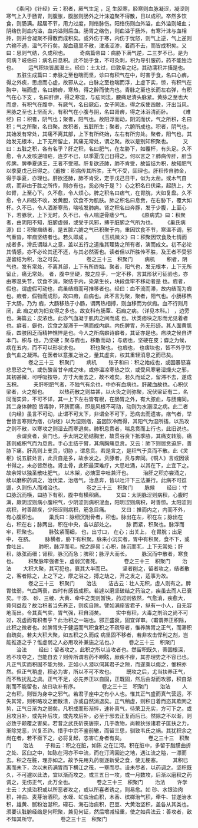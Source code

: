 <!-- { "loadSidebar": true } -->
　　《素问》《针经》云：积者，厥气生足 ，足 生胫寒，胫寒则血脉凝涩，凝涩则寒气上入于肠胃，则腹胀，腹胀则肠外之汁沫迫聚不得散，日以成积。卒然多饮食，则肠满。起居不节，用力过度，则络脉伤。阳络伤则血外溢，血外溢则衄血；阴络伤则血内溢，血内溢则后血。肠胃之络伤，则血溢于肠外，有寒汁沫与血相抟，则并合凝聚不得散而成积矣。或外伤于寒，内伤于忧怒，则气上逆，气上逆则六输不通，温气不行矣。凝血蕴里不散，津液涩渗，着而不去，而皆成积矣。又曰：思则气结，久成积也。
　　奇病篇帝曰：病胁下满气逆，二三岁不已，是为何病？岐伯曰：病名曰息积。此不妨于食，不可灸刺，积为导引服药，药不能独治也。
　　运气积块皆属湿土。经曰：土太过，曰敦阜之纪，其动濡积并搐是也。
　　五脏生成篇曰：赤脉之至也喘而坚，诊曰有积气在中，时害于食，名曰心痹，得之外疾，思虑而心虚，故邪从之。白脉之至也喘而浮，上虚下实，惊，有积气在胸中，喘而虚，名曰肺痹，寒热，得之醉而使内也。青脉之至也长而左右弹，有积气在心下支 ，名曰肝痹，得之寒湿，与疝同法，腰痛足清头脉紧。黄脉之至也大而虚，有积气在腹中，有厥气，名曰厥疝，女子同法，得之疾使四肢，汗出当风。黑脉之至也上坚而大，有积气在小腹与阴，名曰肾痹，得之沐浴清而卧。
　　《难经》曰：积者，阴气也；聚者，阳气也。故阳浮而动，阴沉而伏，气之所积，名曰积；气之所聚，名曰聚。故积者，五脏所生；聚者，六腑所成也。积者，阴气也，其始发有常处，其痛不离其部，上下有所终始，左右有所穷处。聚者，阳气也，其始发无根本，上下无所留止，其痛无常处，谓之聚。故以是别知积聚也。
　　又曰：五脏之积，各有名乎？肝之积，名曰肥气，在左胁下，如覆杯，有头足。久不愈，令人发咳逆喑疟，连岁不已，以季夏戊己日得之。何以言之？肺病传肝，肝当传脾。脾季夏适王，王者不受邪。肝复欲还肺，肺不肯受，故留结为积，故知肥气以季夏戊己日得之。（甫按：积病传其所胜，王气不受，固理也。肝积传自肺金，得于季夏，亦理也。肝欲还肺，肺不肯受，定于戊己日干，似为太凿。或木气自病，而非由于胜之所传，则亦有也，奚必拘于是？）心之积名曰伏梁，起脐上，大如臂，上至心下。久不愈，令人烦心。脾之积名曰痞气，在胃脘，大如复盘。久不愈，令人四肢不收，发黄胆，饮食不为肌肤。肺之积名曰息贲，在右胁下，覆大如杯。久不已，令人洒淅寒热，喘咳发肺痈。肾之积名曰奔豚，发于少腹，上至心下，若豚状，上下无时。久不已，令人喘逆骨痿少气。
　　《原病式》曰：积聚者，由阴阳不知，脏腑虚弱，或受于风邪，搏于脏腑之气所为也。
　　《巢氏病源》曰：积聚痼结者，是五脏六腑之气已积聚于内，重因饮食不节，寒温不调，邪气重沓，牢痼坚结者也。若久即成 。
　　《玉机微义》曰：积聚因饮食及七情而成者多。滑氏谓越人之意，盖以五行之道推其理势之所有者，演而成文。初不必论其情感，亦不必论其还不还，与其必然否也。读者但以所胜传不胜，及王者不受邪遂留结为积，治之可矣。
　　
　　卷之三十三　积聚门
　　病机
　　积者，阴气也，发有常处，不离其部，上下有所终始。聚者，阳气也，发无根本，上下无所留止，痛无常处。 者，腹中坚硬，按之应手，一定不移，言其形状可征验也，亦由寒温失节，饮食不消，聚结于内，染渐生长，块段盘牢不移动者是 也。瘕者，假也，谓虚假可动也，病虽结瘕而可推移者也。经曰：血不流而滞，故内结而为瘕也。瘕者，假物而成形，故曰瘕，血病也。此不言为聚，聚者，阳气也。小肠移热于大肠，乃为 瘕，大肠移热于小肠，谓两热相搏，则血移而为伏瘕。血不行则月闭，此 瘕之病为妇女得之多也。故女科有肠覃、石瘕之病。（详见本科。） ，边旁也。海篇云：皮浓也。此亦气血凝于肌肉之间而成 也。状类痞块之形而尤见着者也。癖者，僻也，饮食之凝滞于一隅而成内癖。内伤脾胃，外无形迹。其人面黄肌瘦，四肢困乏而精神憔悴是也。今人之所病癖诗癖者，其证亦是也。痞块之候自详本门。积与 也，乃坚硬；聚与瘕也，移散而动； 与痞也，坚硬在皮；癖之为候，病在五内，而不可以形状求也。
　　积也聚也， 也瘕也， 也痞块也，皆不外乎饮食气血之凝滞。在医者以意推之治之，量其虚实，权其重轻消息之而已矣。
　　
　　卷之三十三　积聚门
　　病机
　　张子和曰：积之始成也，或因暴怒喜悲思恐之气，或伤酸苦甘辛咸之味，或停温凉寒热之饮，或受风寒暑湿燥火之邪，其初甚微，可呼吸按导，方寸大而去之，故不难矣。若久而延之，留滞不去，遂成五积。
　　夫肝积肥气者，不独气有余也，中亦有血病也，肝藏血故也。心积伏梁者，火之郁也。
　　以热药散之则益甚，以火灸之则弥聚，况伏粱证有二，名同而实异，不可不详，其一上下左右皆有根，在肠胃之外，有大脓血，与肠痈同。其二身体髀股 皆毒肿，环脐而痛，即是风根不可动，动则为水溺涩之病。此二者《内经》虽言不可动，止谓不可太下，非谓全不可下，恐病去而遗害。痞气者，举世皆言寒则为痞，《内经》以为湿则痞，虽因饮冷而得，其阳气为湿所搐，以热攻之则不散，以寒攻之则湿去而寒退矣。肺积息贲者，喘息贲而上行也，此旧说也。
　　余谓贲者，贲门也，手太阴之筋结胸里，故贯谷贲下抵季胁，其痛支转筋，痛甚则成积气而为息贲。手心主结于臂，其病胸痛息贲。又云：肺下则居贲迫肝，善胁下痛。肝高则上支贲，切胁 ，谓息贲。若是言之，是积气于贲而不散。此《灵枢》说五脏处言，此贲自是多，故余发之。贲豚者，贲与奔同。《铜人》言或因读书得之，未必皆然也。肾主骨，此积最深难疗，大忌吐涌，以其在下，止宜下之。故余常以独圣散吐肥气， 以木架，必燠室中吐兼汗也。
　　治肝之积亦尝涌之，续以磨积药调之，治伏梁，治痞气，治息奔，皆以吐汗下三法兼行。此病不可逗遛，久则伤人而难治也。
　　
　　卷之三十三　积聚门
　　脉候
　　经曰：寸口脉沉而横，曰胁下有积，腹中有横积痛。
　　又曰：太阴脉涩则病积，心腹时满，厥阴涩则病小腹积气，少阴涩则病积溲血，阳明涩则病积，时善惊。太阳涩则病积，时善颠疾，少阳涩则病积，筋急目痛。
　　又曰：推而内之，内而不外，有心腹积也。
　　巢氏曰：脉细沉附骨者，积也。脉出在左，积在左；脉出在右，积在右；脉两出，积在中央，各以部处之。
　　脉 而紧，积聚也。脉浮而牢，积聚也。
　　脉弦紧而细， 也，出寸口， 在心；出关上， 在胃脘；出足中， 在脐。
　　脉横者，胁下有积聚。脉来小沉实者，胃中有积聚，食不下，或食吐出。
　　肺积，脉浮而毛，按之辟易；心积，脉沉而芤，上下无常处；肝积，脉弦而细；肾积，脉沉而急；脾积；脉浮大而长。
　　脉沉而中散者，寒食 也。
　　积聚脉牢强者生，虚弱沉者死。
　　
　　卷之三十三　积聚门
　　治法
　　大积大聚，其可犯也，衰其大半而已。
　　坚者削之，留者攻之，结者散之，客者除之，上之下之，摩之浴之，搏之劫之，开之发之，适事为故。
　　
　　卷之三十三　积聚门
　　治法
　　洁古云：壮人无积，虚人则有之。脾胃怯弱，气血两衰，四时有感皆成积。若遽以磨坚破结之药治之，疾虽去而人已衰矣。干漆、 砂、三棱、大黄、牵牛之类则暂快，药过则依然，气愈消，疾愈大，竟何益哉？故治积者当先养正，则疾自除。譬如满座皆君子，纵有一小人，自无容地而出。令其真气实，胃气强，积自消矣。
　　实中有积，大毒之剂治之尚不可过，况虚而有积者乎？此治积之一端也。邪正盛衰，固宜详审。（甫谓养正积除，此积之微者也。如脾胃失于健运而气积食积之不疏导者，惟养脾胃之正气，而滞积自疏矣。若夫大积大聚，如五积之久而成 病坚固不移者，若非攻击悍利之剂，岂能推逐之乎？惟虚弱之人必用攻补兼施之法也。）
　　卷之三十三　积聚门
　　治法
　　经曰：留者攻之。此积之所以当攻者也。然留积既久，蒂固根深，若不攻夺之，岂能自去？则传所谓若药不瞑眩，厥疾不瘳，其亦理势之不容已也。凡正气实而积固不能为殃，正如小人潜以伺其君子之隙，而遂乘以侮之，惟积亦然。但正气稍虚，积必为害，所以不可不攻也。
　　既攻之后，尤当扶养正气，而不致扰乱之虞。正气不足，必先养正以自固，正既固，然后由渐而攻邪，积自渐削而不能留也，故曰攻补有序。
　　
　　卷之三十三　积聚门
　　治法
　　人之有积，则皆为身中之邪气。若君子座中之有小人也。惟其正气盛而真气营运，不失其常，则积略攻之而散溃，亦或自然消退矣。正气稍虚，则积日着而恣其欺罔之势，正气日渐为之弱矣。凡积成而形渐悴，速补真气，待荣卫充实，方可下之。或且攻且补，或先补后攻，或先攻后补，必至于邪去正复而后已。然除之不以渐，则必致于颠覆之害矣。若昔之武氏斫丧唐宗，几于改物，尚赖狄张诸君子匡扶之力，渐除党恶，兴复丕祚。惜乎中宗不鉴前辙，而留三思，驯致韦氏之祸。其犹积余之尚在者，若不亟下之，必将复起，恣害亡身者有矣。
　　
　　卷之三十三　积聚门
　　治法
　　子和云：积之在脏，如陈 之在江河。积在脏中，多留于脂膜曲折之处、区臼之中，如陈在河亦不中流，而在汀湾回迫之地，遇江流之隘，一漂而去。积之在脏，理亦如之。故予先用丸药驱逐新受之食，使无梗塞。
　　其积已离而未下，次以末药满胃而下横江之筏，一壅而尽。设未尽者，以药调之。坚积既久，不可遽以此法，宜以渐而攻之。或三五日一攻，或一月数攻，后渐以磨积之药调之，无伤正气，此万全也。
　　
　　卷之三十三　积聚门
　　治法
　　许学士云：大抵治积或以所恶者攻之，或以所喜者诱之，则易愈。如 砂、水银治肉积，神曲、麦芽治酒积，水蛭、虻虫治血积，木香、槟榔治气积，牵牛、甘遂治水积，雄黄、腻粉治涎积，礞石、海石治痰积，巴豆、大黄治坚积，盖各从其类也。须要认脏腑经络是何积聚，兼见何证，然后增减轻重，使之如兵法云：善攻者，敌不知其所守。
　　
　　卷之三十三　积聚门
